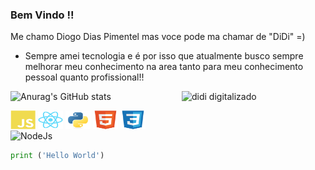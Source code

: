 ### Bem Vindo !!

Me chamo Diogo Dias Pimentel mas voce pode ma chamar de "DiDi" =)
- Sempre amei tecnologia e é por isso que atualmente busco sempre melhorar meu conhecimento na area tanto para meu conhecimento pessoal quanto profissional!!

![Anurag's GitHub stats](https://github-readme-stats.vercel.app/api?username=D1DIS&show_icons=true&theme=highcontrast&rank_icon=github) 
<img align="right" alt="didi digitalizado" height="230" width="230" src="https://cdn.picrew.me/shareImg/org/202403/217440_BNhzT4dU.png" >
<div style="display: inline_block">
  <img align="center" alt="Js" height="30" width="40" src="https://raw.githubusercontent.com/devicons/devicon/master/icons/javascript/javascript-plain.svg">
  <img align="center" alt="React" height="30" width="40" src="https://raw.githubusercontent.com/devicons/devicon/master/icons/react/react-original.svg">
  <img align="center" alt="Python" height="30" width="40" src="https://raw.githubusercontent.com/devicons/devicon/master/icons/python/python-original.svg">
  <img align="center" alt="HTML" height="30" width="40" src="https://raw.githubusercontent.com/devicons/devicon/master/icons/html5/html5-original.svg">
  <img align="center" alt="CSS" height="30" width="40" src="https://raw.githubusercontent.com/devicons/devicon/master/icons/css3/css3-original.svg">
  <img align="center" alt="NodeJs" height="30" width="40" src="https://cdn.jsdelivr.net/gh/devicons/devicon@latest/icons/nodejs/nodejs-original.svg" />
</div>

~~~python
print ('Hello World')
~~~
